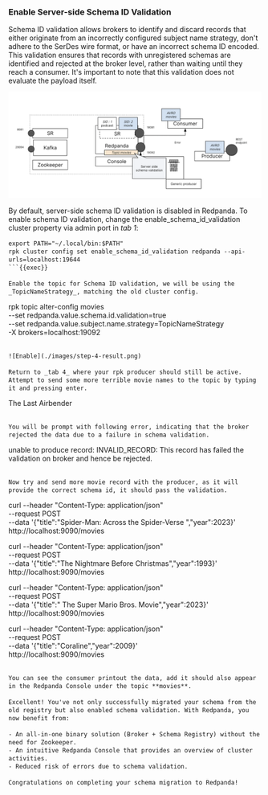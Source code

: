 
### Enable Server-side Schema ID Validation

Schema ID validation allows brokers to identify and discard records that either originate from an incorrectly configured subject name strategy, don't adhere to the SerDes wire format, or have an incorrect schema ID encoded. This validation ensures that records with unregistered schemas are identified and rejected at the broker level, rather than waiting until they reach a consumer. It's important to note that this validation does not evaluate the payload itself.

![Enable](./images/step-4-enable.png)

By default, server-side schema ID validation is disabled in Redpanda. To enable schema ID validation, change the enable_schema_id_validation cluster property via admin port in _tab 1_:

```
export PATH="~/.local/bin:$PATH"
rpk cluster config set enable_schema_id_validation redpanda --api-urls=localhost:19644
```{{exec}}

Enable the topic for Schema ID validation, we will be using the _TopicNameStrategy_, matching the old cluster config.
```
rpk topic alter-config movies \
  --set redpanda.value.schema.id.validation=true \
  --set redpanda.value.subject.name.strategy=TopicNameStrategy \
  -X brokers=localhost:19092
```{{exec}}

![Enable](./images/step-4-result.png)

Return to _tab 4_ where your rpk producer should still be active. Attempt to send some more terrible movie names to the topic by typing it and pressing enter.

```
The Last Airbender
```{{exec}}

You will be prompt with following error, indicating that the broker rejected the data due to a failure in schema validation. 
```
unable to produce record: INVALID_RECORD: This record has failed the validation on broker and hence be rejected.
```

Now try and send more movie record with the producer, as it will provide the correct schema id, it should pass the validation.

```
curl --header "Content-Type: application/json" \
  --request POST \
  --data '{"title":"Spider-Man: Across the Spider-Verse ","year":2023}' \
  http://localhost:9090/movies

curl --header "Content-Type: application/json" \
  --request POST \
  --data '{"title":"The Nightmare Before Christmas","year":1993}' \
  http://localhost:9090/movies

curl --header "Content-Type: application/json" \
  --request POST \
  --data '{"title":" The Super Mario Bros. Movie","year":2023}' \
  http://localhost:9090/movies

curl --header "Content-Type: application/json" \
  --request POST \
  --data '{"title":"Coraline","year":2009}' \
  http://localhost:9090/movies
```{{exec}}

You can see the consumer printout the data, add it should also appear in the Redpanda Console under the topic **movies**. 

Excellent! You've not only successfully migrated your schema from the old registry but also enabled schema validation. With Redpanda, you now benefit from:

- An all-in-one binary solution (Broker + Schema Registry) without the need for Zookeeper.
- An intuitive Redpanda Console that provides an overview of cluster activities.
- Reduced risk of errors due to schema validation.

Congratulations on completing your schema migration to Redpanda!